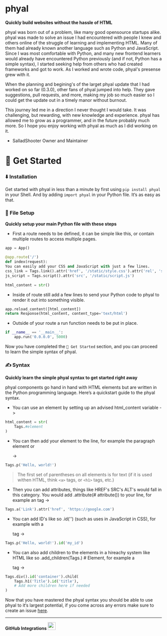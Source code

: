 # phyal

**Quickly build websites without the hassle of HTML**

phyal was born out of a problem, like many good opensource startups alike. phyal was made to solve an issue I had encountered with people I knew and others online of the struggle of learning and implementing HTML. Many of them had already known another language such as Python and JavaScript. Since I was most comfortable with Python, and many new frontend learners would already have encountered Python previously (and if not, Python has a simple syntax), I started seeking help from others who had created frameworks and got to work. As I worked and wrote code, phyal's presense grew with it.

When the planning and begining's of the larget phyal update that I had worked on so far (0.3.0), other fans of phyal jumped into help. They gave suggestions, pull requests, and more, making my job so much easier so I could get the update out in a timely manor without burnout.

This journey led me in a direction I never thought I would take. It was challenging, but rewarding, with new knowledge and experience. phyal has allowed me to grow as a programmer, and in the future probably much more. So I hope you enjoy working with phyal as much as I did working on it.

- SalladShooter Owner and Maintainer

# 🙂 Get Started

### ⬇️ Installation

Get started with phyal in less than a minute by first using `pip install phyal` in your Shell. And by adding `import phyal` in your Python file. It‘s as easy as that.

### 📐 File Setup

**Quickly setup your main Python file with these steps**

- First a route needs to be defined, it can be simple like this, or contain multiple routes to access multiple pages.
```py
app = App()
​
@app.route('/')
def index(request):
You can easily add your CSS and JavaScript with just a few lines.
css_link = Tags.link().attr('href', '/static/style.css').attr('rel', 'stylesheet')
js_script = Tags.script().attr('src', '/static/script.js')
​
html_content = str()
```
- Inside of route still add a few lines to send your Python code to phyal to render it out into something visible.
```py
app.reload_content([html_content])
return Response(html_content, content_type='text/html')
```
- Outside of your route a run function needs to be put in place.
```py
if __name__ == '__main__':
    app.run('0.0.0.0', 5000)
```
Now you have completed the `🙂 Get Started` section, and you can proceed to learn the simple syntax of phyal.

### ✍️ Syntax

**Quickly learn the simple phyal syntax to get started right away**

phyal components go hand in hand with HTML elements but are written in the Python programming language. Here’s a quickstart guide to the phyal syntax.

- You can use an element by setting up an advised html_content variable ->
```py
html_content = str(
    Tags.#element
)
```
- You can then add your element to the line, for example the paragraph element or <p> ->
```py
Tags.p('Hello, world!')
```
> The first set of parentheses on all elements is for text (if it is used withen HTML, think `<a>` tags, or `<h1>` tags, etc.)

- Then you can add attributes, things like HREF's SRC's ALT's would fall in this category. You would add .attribute(# attribute()) to your line, for example an <a> tag ->
```py
Tags.a('Link').attr('href', 'https://google.com')
```
- You can add ID's like so .id('') (such as uses in JavaScript in CSS), for example with a <p> tag ->
```py
Tags.p('Hello, world!').id('my_id')
```
- You can also add children to the elements in a hireachy system like HTML like so .add_children(Tags.) # Element, for example a <p> tag ->
```py
Tags.div().id('container').child(
    Tags.h1('Title').id('title'),
    # Add more children here if needed
)
```
Now that you have mastered the phyal syntax you should be able to use phyal to it‘s largest potential, if you come across any errors make sure to create an issue [here](https://github.com/SalladShooter/phyal/issues).

___

**GitHub Integrations** <img src="github-mark-white.png" width="25" height="25" styles="justify-content: center; center-items: center;">
